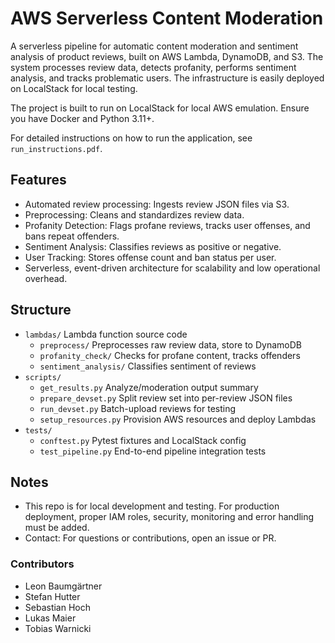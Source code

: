 # AWS Serverless Content Moderation
A serverless pipeline for automatic content moderation and sentiment analysis of product reviews, built on AWS Lambda, DynamoDB, and S3. The system processes review data, detects profanity, performs sentiment analysis, and tracks problematic users. The infrastructure is easily deployed on LocalStack for local testing.

The project is built to run on LocalStack for local AWS emulation. Ensure you have Docker and Python 3.11+.

For detailed instructions on how to run the application, see `run_instructions.pdf`.

## Features
- Automated review processing: Ingests review JSON files via S3.
- Preprocessing: Cleans and standardizes review data.
- Profanity Detection: Flags profane reviews, tracks user offenses, and bans repeat offenders.
- Sentiment Analysis: Classifies reviews as positive or negative.
- User Tracking: Stores offense count and ban status per user.
- Serverless, event-driven architecture for scalability and low operational overhead.

## Structure
- `lambdas/` Lambda function source code
  - `preprocess/` Preprocesses raw review data, store to DynamoDB
  - `profanity_check/` Checks for profane content, tracks offenders
  - `sentiment_analysis/` Classifies sentiment of reviews
- `scripts/`
  - `get_results.py` Analyze/moderation output summary
  - `prepare_devset.py` Split review set into per-review JSON files
  - `run_devset.py` Batch-upload reviews for testing
  - `setup_resources.py` Provision AWS resources and deploy Lambdas 
- `tests/`
  - `conftest.py` Pytest fixtures and LocalStack config
  - `test_pipeline.py` End-to-end pipeline integration tests

## Notes
- This repo is for local development and testing. For production deployment, proper IAM roles, security, monitoring and error handling must be added.
- Contact: For questions or contributions, open an issue or PR.

### Contributors
- Leon Baumgärtner
- Stefan Hutter
- Sebastian Hoch
- Lukas Maier
- Tobias Warnicki
